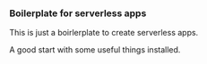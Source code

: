 ### Boilerplate for serverless apps

This is just a boirlerplate to create serverless apps.

A good start with some useful things installed.